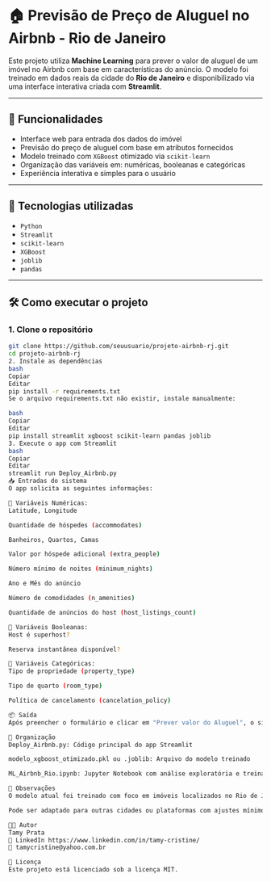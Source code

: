 # 🏠 Previsão de Preço de Aluguel no Airbnb - Rio de Janeiro

Este projeto utiliza **Machine Learning** para prever o valor de aluguel de um imóvel no Airbnb com base em características do anúncio. O modelo foi treinado em dados reais da cidade do **Rio de Janeiro** e disponibilizado via uma interface interativa criada com **Streamlit**.

---

## 🚀 Funcionalidades

- Interface web para entrada dos dados do imóvel
- Previsão do preço de aluguel com base em atributos fornecidos
- Modelo treinado com `XGBoost` otimizado via `scikit-learn`
- Organização das variáveis em: numéricas, booleanas e categóricas
- Experiência interativa e simples para o usuário

---

## 🧠 Tecnologias utilizadas

- `Python`
- `Streamlit`
- `scikit-learn`
- `XGBoost`
- `joblib`
- `pandas`

---

## 🛠 Como executar o projeto

### 1. Clone o repositório

```bash
git clone https://github.com/seuusuario/projeto-airbnb-rj.git
cd projeto-airbnb-rj
2. Instale as dependências
bash
Copiar
Editar
pip install -r requirements.txt
Se o arquivo requirements.txt não existir, instale manualmente:

bash
Copiar
Editar
pip install streamlit xgboost scikit-learn pandas joblib
3. Execute o app com Streamlit
bash
Copiar
Editar
streamlit run Deploy_Airbnb.py
📥 Entradas do sistema
O app solicita as seguintes informações:

🔢 Variáveis Numéricas:
Latitude, Longitude

Quantidade de hóspedes (accommodates)

Banheiros, Quartos, Camas

Valor por hóspede adicional (extra_people)

Número mínimo de noites (minimum_nights)

Ano e Mês do anúncio

Número de comodidades (n_amenities)

Quantidade de anúncios do host (host_listings_count)

🔘 Variáveis Booleanas:
Host é superhost?

Reserva instantânea disponível?

🔘 Variáveis Categóricas:
Tipo de propriedade (property_type)

Tipo de quarto (room_type)

Política de cancelamento (cancelation_policy)

📦 Saída
Após preencher o formulário e clicar em "Prever valor do Aluguel", o sistema exibe o preço estimado para o imóvel.

📁 Organização
Deploy_Airbnb.py: Código principal do app Streamlit

modelo_xgboost_otimizado.pkl ou .joblib: Arquivo do modelo treinado

ML_Airbnb_Rio.ipynb: Jupyter Notebook com análise exploratória e treinamento

📌 Observações
O modelo atual foi treinado com foco em imóveis localizados no Rio de Janeiro.

Pode ser adaptado para outras cidades ou plataformas com ajustes mínimos nos dados e variáveis.

👩‍💻 Autor
Tamy Prata
🔗 LinkedIn https://www.linkedin.com/in/tamy-cristine/
📧 tamycristine@yahoo.com.br

📜 Licença
Este projeto está licenciado sob a licença MIT.
